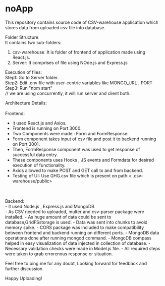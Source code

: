 # noApp
This repository contains source code of CSV-warehouse application which stores data from uploaded csv file into database.<br/>

Folder Structure: <br/>
It contains two sub-folders: <br/>
1. csv-warehouse: It is folder of frontend of application made using React.js.<br/>
2. Server: It comprises of file using NOde.js and Express.js<br/>

Execution of files:<br/>
Step1: Go to Server folder.<br/>
Step2: Edit .env file with user-centric variables like MONGO_URL , PORT<br/>
Step3: Run "npm start"<br/> // we are using concurrently, it will run server and client both.

Architecture Details:<br/>
<br/>
Frontend:<br/>
- It used React.js and Axios.
- Frontend is running on Port 3000.
- Two Components were made : Form and FormResponse.
- Form component takes input of csv file and post it to backend running on Port 3001.
- Then, FormResponse component was used to get response of successful data entry.
- These components uses Hooks , JS events and Formdata for desired execution of functionality.
- Axios allowed to make POST and GET call to and from backend.
- Testing of UI: Use GHG.csv file which is present on path <..csv-warehouse/public><br/>

<br/>
<br/>
Backend:<br/>
- It used Node.js , Express.js and MongoDB.<br/>
- As CSV needed to uploaded, multer and csv-parser package were installed.
- As huge amount of data could be sent to database,GridFSstorage is used.
- Data was sent into chunks to avoid memory spike.
- CORS package was included to make compatibility between frontend and backend running on different ports.
- MongoDB data operations done after running mongod command.
- MongoDB compass helped in easy visualization of data injected in collection of database.
- Necessary validation checks were made in Model.js file.
- All required steps were taken to grab errorenous response or situation.

Feel free to ping me for any doubt, Looking forward for feedback and further discussion.<br/>

Happy Uploading!
   
